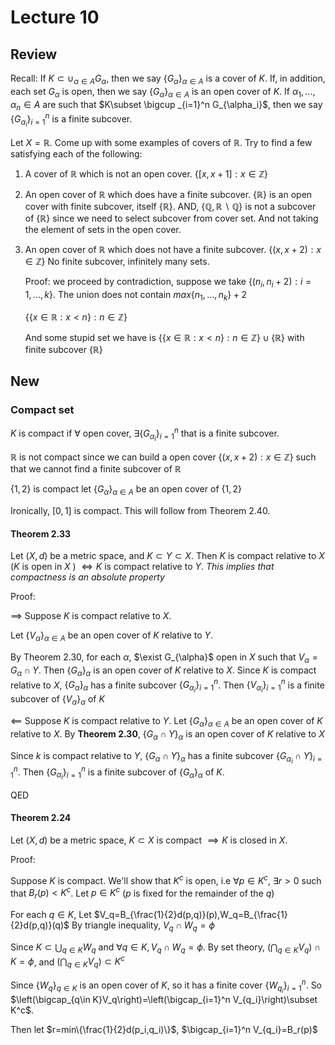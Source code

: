 # Lecture 10

## Review

Recall: If $K\subset \cup_{\alpha\in A} G_{\alpha}$, then we say $\{G_\alpha\}_{\alpha\in A}$ is a cover of $K$. If, in addition, each set $G_{\alpha}$ is open, then we say $\{G_{\alpha}\}_{\alpha\in A}$ is an open cover of $K$. If $\alpha_1,...,\alpha_n\in A$ are such that $K\subset \bigcup _{i=1}^n G_{\alpha_i}$, then we say $\{G_{\alpha_i}\}_{i=1}^n$ is a finite subcover.

Let $X=\mathbb{R}$. Come up with some examples of covers of $\mathbb{R}$. Try to find a few satisfying each of the following:

1. A cover of $\mathbb{R}$ which is not an open cover.
    $\{[x,x+1]:x\in \mathbb{Z}\}$
2. An open cover of $\mathbb{R}$ which does have a finite subcover.
    $\{\mathbb{R}\}$ is an open cover with finite subcover, itself $\{\mathbb{R}\}$. AND, $\{\mathbb{Q},\mathbb{R}\backslash\mathbb{Q}\}$ is not a subcover of $\{\mathbb{R}\}$ since we need to select subcover from cover set. And not taking the element of sets in the open cover.
3. An open cover of $\mathbb{R}$ which does not have a finite subcover.
    $\{(x,x+2):x\in \mathbb{Z}\}$ No finite subcover, infinitely many sets.

    Proof: we proceed by contradiction, suppose we take $\{(n_i,n_i+2):i=1,...,k\}$. The union does not contain $max\{n_1,...,n_k\}+2$

    $\{\{x\in\mathbb{R}:x<n\}:n\in \mathbb{Z}\}$

    And some stupid set we have is $\{\{x\in\mathbb{R}:x<n\}:n\in \mathbb{Z}\}\cup \{\mathbb{R}\}$ with finite subcover $\{\mathbb{R}\}$

## New

### Compact set

$K$ is compact if $\forall$ open cover, $\exists \{G_{\alpha_i}\}_{i=1}^n$ that is a finite subcover.

$\mathbb{R}$ is not compact since we can build a open cover $\{(x,x+2):x\in \mathbb{Z}\}$ such that we cannot find a finite subcover of $\mathbb{R}$

$\{1,2\}$ is compact let $\{G_{\alpha}\}_{\alpha\in A}$ be an open cover of $\{1,2\}$

Ironically, $[0,1]$ is compact. This will follow from Theorem 2.40.

#### Theorem 2.33

Let $(X,d)$ be a metric space, and $K\subset Y \subset X$. Then $K$ is compact relative to $X$ ($K$ is open in $X$ ) $\iff K$ is compact relative to $Y$. _This implies that compactness is an absolute property_

Proof:

$\implies$ Suppose $K$ is compact relative to $X$. 

Let $\{V_{\alpha}\}_{\alpha\in A}$ be an open cover of $K$ relative to $Y$.

By Theorem 2.30, for each $\alpha$, $\exist G_{\alpha}$ open in $X$ such that $V_{\alpha}=G_{\alpha}\cap Y$. Then $\{G_\alpha\}_{\alpha}$ is an open cover of $K$ relative to $X$. Since $K$ is compact relative to $X$, $\{G_{\alpha}\}_{\alpha}$ has a finite subcover $\{G_{\alpha_i}\}_{i=1}^n$. Then $\{V_{\alpha_i}\}^n_{i=1}$ is a finite subcover of $\{V_{\alpha}\}_{\alpha}$ of $K$

$\impliedby$ Suppose $K$ is compact relative to $Y$. Let $\{G_\alpha\}_{\alpha\in A}$ be an open cover of $K$ relative to $X$. By **Theorem 2.30**, $\{G_\alpha\cap Y\}_\alpha$ is an open cover of $K$ relative to $X$

Since $k$ is compact relative to $Y$, $\{G_\alpha\cap Y\}_\alpha$ has a finite subcover $\{G_{\alpha_i}\cap Y\}_{i=1}^n$. Then $\{G_{\alpha_i}\}_{i=1}^n$ is a finite subcover of $\{G_\alpha\}_{\alpha}$ of $K$.

QED

#### Theorem 2.24

Let $(X,d)$ be a metric space, $K\subset X$ is compact $\implies K$ is closed in $X$.

Proof:

Suppose $K$ is compact. We'll show that $K^c$ is open, i.e $\forall p\in K^c$, $\exists r>0$ such that $B_r(p)<K^c$. Let $p\in K^c$ ($p$ is fixed for the remainder of the $q$)

For each $q\in K$, Let $V_q=B_{\frac{1}{2}d(p,q)}(p),W_q=B_{\frac{1}{2}d(p,q)}(q)$ By triangle inequality, $V_q\cap W_q=\phi$

Since $K\subset \bigcup_{q\in K}W_q$ and $\forall q\in K, V_q\cap W_q=\phi$. By set theory, $\left(\bigcap_{q\in K}V_q\right)\cap K=\phi$, and $\left(\bigcap_{q\in K}V_q\right)\subset K^c$

Since $\{W_q\}_{q\in K}$ is an open cover of $K$, so it has a finite cover $\{W_{q_i}\}_{i=1}^n$. So $\left(\bigcap_{q\in K}V_q\right)=\left(\bigcap_{i=1}^n V_{q_i}\right)\subset K^c$.

Then let $r=min\{\frac{1}{2}d(p_i,q_i)\}$, $\bigcap_{i=1}^n V_{q_i}=B_r(p)$